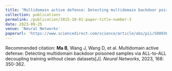 ```yaml
---
title: "Multidomain active defense: Detecting multidomain backdoor poisoned samples via ALL-to-ALL decoupling training without clean datasets"
collection: publications
permalink: /publication/2015-10-01-paper-title-number-3
date: 2023-09-25
venue: 'Neural Networks'
paperurl: 'https://www.sciencedirect.com/science/article/abs/pii/S0893608023005324'
---
```


Recommended citation: **Ma B**, Wang J, Wang D, et al. Multidomain active defense: Detecting multidomain backdoor poisoned samples via ALL-to-ALL decoupling training without clean datasets[J]. *Neural Networks*, 2023, 168: 350-362.
